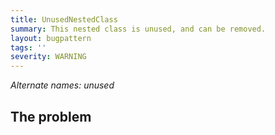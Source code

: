 ```yaml
---
title: UnusedNestedClass
summary: This nested class is unused, and can be removed.
layout: bugpattern
tags: ''
severity: WARNING
---
```


<!--
*** AUTO-GENERATED, DO NOT MODIFY ***
To make changes, edit the @BugPattern annotation or the explanation in docs/bugpattern.
-->


_Alternate names: unused_

## The problem



